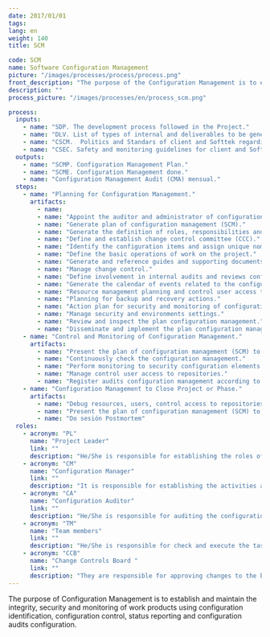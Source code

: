 ```yaml
---
date: 2017/01/01
tags:
lang: en
weight: 140
title: SCM

code: SCM
name: Software Configuration Management
picture: "/images/processes/process/process.png"
front_description: "The purpose of the Configuration Management is to establish and maintain the work products integrity by using the configuration identification, configuration control, configuration status report and configuration audits."
description: ""
process_picture: "/images/processes/en/process_scm.png"

process:
  inputs:
    - name: "SDP. The development process followed in the Project."   
    - name: "DLV. List of types of internal and deliverables to be generated in the Project."    
    - name: "CSCM.  Politics and Standars of client and Softtek regarding configuration management and change management."
    - name: "CSEC. Safety and monitoring guidelines for client and Softtek."
  outputs:
    - name: "SCMP. Configuration Management Plan."
    - name: "SCME. Configuration Management done."
    - name: "Configuration Management Audit (CMA) mensual."     
  steps:
    - name: "Planning for Configuration Management."
      artifacts:
        - name:
        - name: "Appoint the auditor and administrator of configuration."
        - name: "Generate plan of configuration management (SCM)."
        - name: "Generate the definition of roles, responsibilities and rules of use of the project."
        - name: "Define and establish change control committee (CCC)."
        - name: "Identify the configuration items and assign unique nomenclature to each element of the configuration."
        - name: "Define the basic operations of work on the project."
        - name: "Generate and reference guides and supporting documents and references fort their use."
        - name: "Manage change control."
        - name: "Define involvement in internal audits and reviews configuration."
        - name: "Generate the calendar of events related to the configuration."
        - name: "Resource management planning and control user access to repositories."
        - name: "Planning for backup and recovery actions."
        - name: "Action plan for security and monitoring of configuration items."
        - name: "Manage security and environments settings."
        - name: "Review and inspect the plan configuration management."
        - name: "Disseminate and implement the plan configuration management"
    - name: "Control and Monitoring of Configuration Management."
      artifacts:
        - name: "Present the plan of configuration management (SCM) to project participants."
        - name: "Continuously check the configuration management."
        - name: "Perform monitoring to security configuration elements."
        - name: "Manage control user access to repositories."
        - name: "Register audits configuration management according to programming the auditor and administrator of configuration."
    - name: "Configuration Management to Close Project or Phase."
      artifacts:
        - name: "Debug resources, users, control access to repositories and licenses used in the project."
        - name: "Present the plan of configuration management (SCM) to project participants."
        - name: "Do sesión Postmortem"
  roles:
    - acronym: "PL"
      name: "Project Leader"
      link: ""
      description: "He/She is responsible for establishing the roles of administrator and auditor configuration."  
    - acronym: "CM"
      name: "Configuration Manager"
      link: ""
      description: "It is responsible for establishing the activities and tasks of configuration management plan within the configuration management."
    - acronym: "CA"
      name: "Configuration Auditor"
      link: ""
      description: "He/She is responsible for auditing the configuration management."           
    - acronym: "TM"
      name: "Team members"
      link: ""
      description: "He/She is responsible for check and execute the tasks of configuration management."  
    - acronym: "CCB"
      name: "Change Controls Board "
      link: ""
      description: "They are responsible for approving changes to the base line and determine acceptance or rejection of a requested change in terms of their impact on the project."  
---
```

The purpose of Configuration Management is to establish and maintain the integrity, security and monitoring of work products using configuration identification, configuration control, status reporting and configuration audits configuration.
